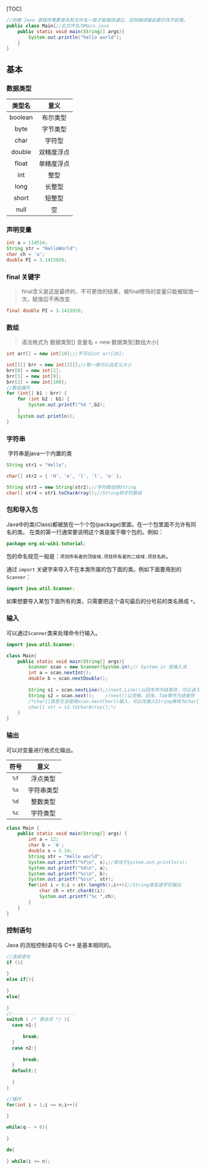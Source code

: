 [TOC]



```java
//创建 Java 源程序需要类名和文件名一致才能编译通过，否则编译器会提示找不到类。
public class Main{//此文件名为Main.java
    public static void main(String[] args){
        System.out.println("hello world");
    }
}
```



## 基本



### 数据类型

| 类型名  |    意义    |
| :-----: | :--------: |
| boolean |  布尔类型  |
|  byte   |  字节类型  |
|  char   |   字符型   |
| double  | 双精度浮点 |
|  float  | 单精度浮点 |
|   int   |    整型    |
|  long   |   长整型   |
|  short  |   短整型   |
|  null   |     空     |



### 声明变量

```java
int a = 114514;
String str = "HelloWorld";
char ch = 'a';
double PI = 3.1415926;
```



### final 关键字

> final含义是这是最终的、不可更改的结果，被final修饰的变量只能被赋值一次，赋值后不再改变

```java
final double PI = 3.1415926;
```



### 数组

> 语法格式为 数据类型[] 变量名 = new 数据类型[数组大小]

```java
int arr[] = new int[10];//不可以int arr[10];

int[][] brr = new int[3][];//每一维可以自定义大小
brr[0] = new int[2];
brr[1] = new int[9];
brr[2] = new int[100];
//数组遍历
for (int[] b1 : brr) {
    for (int b2 : b1) {
        System.out.printf("%d ",b2);
    }
    System.out.println();
}
```



### 字符串

​	字符串是java一个内置的类

```java
String str1 = "Hello";

char[] str2 = { 'H', 'e', 'l', 'l', 'o' };

String str3 = new String(str2);//字符数组转String
char[] str4 = str1.toCharArray();//String转字符数组
```





### 包和导入包

Java中的类(Class)都被放在一个个包(package)里面。在一个包里面不允许有同名的类。
在类的第一行通常要说明这个类是属于哪个包的。例如：

```java
package org.oi-wiki.tutorial;
```

包的命名规范一般是：`项目所有者的顶级域.项目所有者的二级域.项目名称`。

通过 `import` 关键字来导入不在本类所属的包下面的类。例如下面要用到的 `Scanner`：

```java
import java.util.Scanner;
```

如果想要导入某包下面所有的类，只需要把这个语句最后的分号前的类名换成 `*`。



### 输入

可以通过`Scanner`类来处理命令行输入。

```java
import java.util.Scanner;

class Main{
    public static void main(String[] args){
        Scanner scan = new Scanner(System.in);// System.in 是输入流
        int a = scan.nextInt();
        double b = scan.nextDouble();
        
        String s1 = scan.nextLine();//next.Line()以回车作为结束符，可以读入空格
        String s2 = scan.next();	//next()以空格、回车、Tab等作为结束符
        /*char[]类型无法使用scan.nextChar()输入，可以先输入String再转为char[];
        char[] str = s2.toCharArray();*/
    }
}
```



### 输出

可以对变量进行格式化输出。

| 符号 |    意义    |
| :--: | :--------: |
| `%f` |  浮点类型  |
| `%s` | 字符串类型 |
| `%d` |  整数类型  |
| `%c` |  字符类型  |

```java
class Main {
    public static void main(String[] args) {
        int a = 12;
        char b = 'A';
        double s = 3.14;
        String str = "Hello world";
        System.out.printf("%f\n", s);//相当于System.out.println(s);
        System.out.printf("%d\n", a);
        System.out.printf("%c\n", b);
        System.out.printf("%s\n", str);
        for(int i = 0;i < str.length();i++){//String类型逐字符输出
            char ch = str.charAt(i);
            System.out.printf("%c ",ch);
        }
    }
}
```



### 控制语句

Java 的流程控制语句与 C++ 是基本相同的。

```java
//选择语句
if (){
    
}
else if(){
    
}
else{
    
}
//-----------------------
switch ( /* 表达式 */ ){
  case n1:{
      
      break;
  }
  case n2:{
      
      break;
  }
  default:{
      
  }
}
```

```java
//循环
for(int i = 1;i <= n;i++){
    
}

while(q-- > 0){
    
}

do{
    
} while(i <= n);
```

















